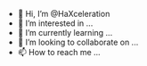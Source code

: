 - 👋 Hi, I’m @HaXceleration
- 👀 I’m interested in ...
- 🌱 I’m currently learning ...
- 💞️ I’m looking to collaborate on ...
- 📫 How to reach me ...

<!---
HaXceleration/HaXceleration is a ✨ special ✨ repository because its `README.md` (this file) appears on your GitHub profile.
You can click the Preview link to take a look at your changes.
--->
